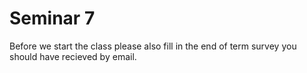 # Seminar 7

Before we start the class please also fill in the end of term survey you should have recieved by email. 
